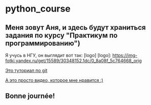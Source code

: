 # python_course
## Меня зовут Аня, и здесь будут храниться задания по курсу "Практикум по программированию")
Я учусь в НГУ, он выглядит вот так: [logo]
[logo]: https://img-fotki.yandex.ru/get/15589/30348152.1dc/0_8a08f_5c764668_orig

[Это туториал по git](https://github.com/BruchesLena/python_course/blob/master/git/Lecture_git.pdf)

[А это просто видео, которое мне нравится :)](https://youtu.be/_9JcCbh0pRk)

## Bonne journée!
